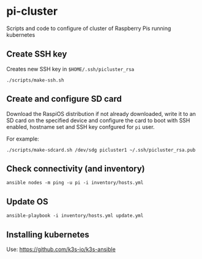 # pi-cluster
Scripts and code to configure of cluster of Raspberry Pis running kubernetes

## Create SSH key

Creates new SSH key in `$HOME/.ssh/picluster_rsa`

```
./scripts/make-ssh.sh
```

## Create and configure SD card

Download the RaspiOS distribution if not already downloaded, write it to an SD card on the specified device and configure the card to boot with SSH enabled, hostname set and SSH key confgured for `pi` user.

For example:

```
./scripts/make-sdcard.sh /dev/sdg picluster1 ~/.ssh/picluster_rsa.pub
```

## Check connectivity (and inventory)

```
ansible nodes -m ping -u pi -i inventory/hosts.yml
```

## Update OS

```
ansible-playbook -i inventory/hosts.yml update.yml
```

## Installing kubernetes
Use: https://github.com/k3s-io/k3s-ansible